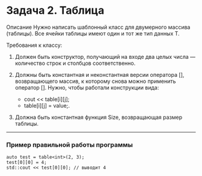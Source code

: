# Задача 2. Таблица
Описание
Нужно написать шаблонный класс для двумерного массива (таблицы). Все ячейки таблицы имеют один и тот же тип данных T.

Требования к классу:

1. Должен быть конструктор, получающий на входе два целых числа — количество строк и столбцов соответственно.
1. Должны быть константная и неконстантная версии оператора [], возвращающего массив, к которому снова можно применить оператор [].
Нужно, чтобы работали конструкции вида:
   * cout << table[i][j];
   * table[i][j] = value;.

1. Должна быть константная функция Size, возвращающая размер таблицы.

---

### Пример правильной работы программы
```
auto test = table<int>(2, 3);
test[0][0] = 4;
std::cout << test[0][0]; // выводит 4
```